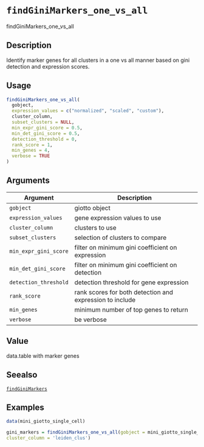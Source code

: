 # `findGiniMarkers_one_vs_all`

findGiniMarkers_one_vs_all


## Description

Identify marker genes for all clusters in a one vs all manner based on gini detection and expression scores.


## Usage

```r
findGiniMarkers_one_vs_all(
  gobject,
  expression_values = c("normalized", "scaled", "custom"),
  cluster_column,
  subset_clusters = NULL,
  min_expr_gini_score = 0.5,
  min_det_gini_score = 0.5,
  detection_threshold = 0,
  rank_score = 1,
  min_genes = 4,
  verbose = TRUE
)
```


## Arguments

Argument      |Description
------------- |----------------
`gobject`     |     giotto object
`expression_values`     |     gene expression values to use
`cluster_column`     |     clusters to use
`subset_clusters`     |     selection of clusters to compare
`min_expr_gini_score`     |     filter on minimum gini coefficient on expression
`min_det_gini_score`     |     filter on minimum gini coefficient on detection
`detection_threshold`     |     detection threshold for gene expression
`rank_score`     |     rank scores for both detection and expression to include
`min_genes`     |     minimum number of top genes to return
`verbose`     |     be verbose


## Value

data.table with marker genes


## Seealso

[`findGiniMarkers`](#findginimarkers)


## Examples

```r
data(mini_giotto_single_cell)

gini_markers = findGiniMarkers_one_vs_all(gobject = mini_giotto_single_cell,
cluster_column = 'leiden_clus')
```


